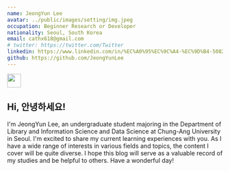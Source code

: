 ```yaml
---
name: JeongYun Lee
avatar: ../public/images/setting/img.jpeg
occupation: Beginner Research or Developer
nationality: Seoul, South Korea
email: cathx618@gmail.com
# twitter: https://twitter.com/Twitter
linkedin: https://www.linkedin.com/in/%EC%A0%95%EC%9C%A4-%EC%9D%B4-50822922a/
github: https://github.com/JeongYunLee
---
```


<!-- <div class="flex">
    <img src="https://em-content.zobj.net/source/microsoft-teams/337/waving-hand_1f44b.png" style="width: 7%;height:7%" class="mt-6"/>
    <h2 class="ml-2 mt-8 text-3xl text-gray-700 font-bold capitalize dark:text-blue-200">
        <span v-show="textVisible">Hi, 안녕하세요!</span>
    </h2>
</div> -->

<div class="flex">
    <img src="https://em-content.zobj.net/source/microsoft-teams/337/waving-hand_1f44b.png" style="height: 2rem;" class="mt-6"/>
    <h2 class="ml-2 mt-6 text-3xl text-gray-700 font-bold capitalize dark:text-blue-200">
        <span v-show="textVisible">Hi, 안녕하세요!</span>
    </h2>
</div>

I'm JeongYun Lee, an undergraduate student majoring in the Department of Library and Information Science and Data Science at Chung-Ang University in Seoul. I'm excited to share my current learning experiences with you. As I have a wide range of interests in various fields and topics, the content I cover will be quite diverse. I hope this blog will serve as a valuable record of my studies and be helpful to others. Have a wonderful day!
